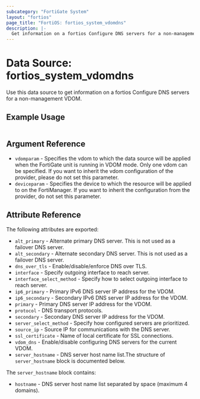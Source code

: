 ```yaml
---
subcategory: "FortiGate System"
layout: "fortios"
page_title: "FortiOS: fortios_system_vdomdns"
description: |-
  Get information on a fortios Configure DNS servers for a non-management VDOM.
---
```


# Data Source: fortios_system_vdomdns
Use this data source to get information on a fortios Configure DNS servers for a non-management VDOM.


## Example Usage

```hcl

```

## Argument Reference

* `vdomparam` - Specifies the vdom to which the data source will be applied when the FortiGate unit is running in VDOM mode. Only one vdom can be specified. If you want to inherit the vdom configuration of the provider, please do not set this parameter.
* `deviceparam` - Specifies the device to which the resource will be applied to on the FortiManager. If you want to inherit the configuration from the provider, do not set this parameter.

## Attribute Reference

The following attributes are exported:

* `alt_primary` - Alternate primary DNS server. This is not used as a failover DNS server.
* `alt_secondary` - Alternate secondary DNS server. This is not used as a failover DNS server.
* `dns_over_tls` - Enable/disable/enforce DNS over TLS.
* `interface` - Specify outgoing interface to reach server.
* `interface_select_method` - Specify how to select outgoing interface to reach server.
* `ip6_primary` - Primary IPv6 DNS server IP address for the VDOM.
* `ip6_secondary` - Secondary IPv6 DNS server IP address for the VDOM.
* `primary` - Primary DNS server IP address for the VDOM.
* `protocol` - DNS transport protocols.
* `secondary` - Secondary DNS server IP address for the VDOM.
* `server_select_method` - Specify how configured servers are prioritized.
* `source_ip` - Source IP for communications with the DNS server.
* `ssl_certificate` - Name of local certificate for SSL connections.
* `vdom_dns` - Enable/disable configuring DNS servers for the current VDOM.
* `server_hostname` - DNS server host name list.The structure of `server_hostname` block is documented below.

The `server_hostname` block contains:

* `hostname` - DNS server host name list separated by space (maximum 4 domains).
